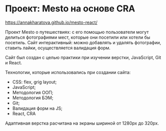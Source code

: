 # Проект: Mesto на основе CRA

 https://annakharatova.github.io/mesto-react/

Проект Mesto о путешествиях: с его помощью пользователи могут делиться фотографиями мест, которые они посетили или хотели бы посетиль.
Сайт интерактивный: можно добавлять и удалять фотографии, ставить лайки, осуществляется валидация форм.

Сайт был создан с целью практики при изучении верстки, JavaScript, Git и React.

Технологии, которые использовались при создании сайта:

* СSS: flex, grig layout;
* JavaScript;
* Методология ООП;
* Методология БЭМ;
* Git;
* Валидация форм на JS;
* React, CRA

Адаптивная верстка расчитана на экраны шириной от 1280px до 320px.
